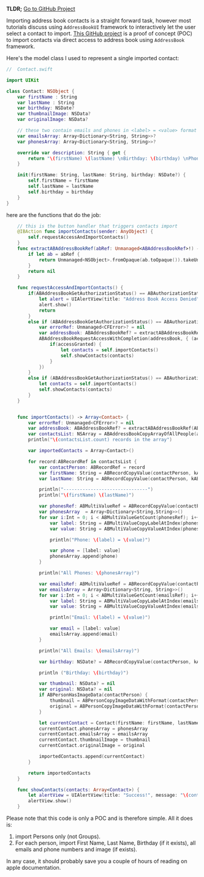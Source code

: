 <!--
.. title: How To Import iOS Address Book
.. slug: how-to-import-ios-address-book
.. date: 2014-09-12 20:59:52 UTC+05:00
.. tags: Programming, iOS, AddressBook, Swift
.. link:
.. description:
.. type: text
-->

**TLDR;** [Go to GitHub Project](https://github.com/ishaq/ContactsImporter)

Importing address book contacts is a straight forward task, however most tutorials discuss using `AddressBookUI` framework to interactively let the user select a contact to import. [This GitHub project](https://github.com/ishaq/ContactsImporter) is a proof of concept (POC) to import contacts via direct access to address book using `AddressBook` framework.

Here's the model class I used to represent a single imported contact:

```swift
//  Contact.swift

import UIKit

class Contact: NSObject {
    var firstName : String
    var lastName : String
    var birthday: NSDate?
    var thumbnailImage: NSData?
    var originalImage: NSData?

    // these two contain emails and phones in <label> = <value> format
    var emailsArray: Array<Dictionary<String, String>>?
    var phonesArray: Array<Dictionary<String, String>>?

    override var description: String { get {
        return "\(firstName) \(lastName) \nBirthday: \(birthday) \nPhones: \(phonesArray) \nEmails: \(emailsArray)\n\n"}
    }

    init(firstName: String, lastName: String, birthday: NSDate?) {
        self.firstName = firstName
        self.lastName = lastName
        self.birthday = birthday
    }
}
```

here are the functions that do the job:

```swift
    // this is the button handler that triggers contacts import
    @IBAction func importContacts(sender: AnyObject) {
        self.requestAccessAndImportContacts()
    }
    func extractABAddressBookRef(abRef: Unmanaged<ABAddressBookRef>!) -> ABAddressBookRef? {
        if let ab = abRef {
            return Unmanaged<NSObject>.fromOpaque(ab.toOpaque()).takeUnretainedValue()
        }
        return nil
    }

    func requestAccessAndImportContacts() {
        if(ABAddressBookGetAuthorizationStatus() == ABAuthorizationStatus.Denied || ABAddressBookGetAuthorizationStatus() == ABAuthorizationStatus.Restricted) {
            let alert = UIAlertView(title: "Address Book Access Denied", message: "Please grant us access to your Address Book in Settings -> Privacy -> Contacts", delegate: nil, cancelButtonTitle: "OK")
            alert.show()
            return
        }
        else if (ABAddressBookGetAuthorizationStatus() == ABAuthorizationStatus.NotDetermined) {
            var errorRef: Unmanaged<CFError>? = nil
            var addressBook: ABAddressBookRef? = extractABAddressBookRef(ABAddressBookCreateWithOptions(nil, &errorRef))
            ABAddressBookRequestAccessWithCompletion(addressBook, { (accessGranted: Bool, error: CFError!) -> Void in
                if(accessGranted) {
                    let contacts = self.importContacts()
                    self.showContacts(contacts)
                }
            })
        }
        else if (ABAddressBookGetAuthorizationStatus() == ABAuthorizationStatus.Authorized) {
            let contacts = self.importContacts()
            self.showContacts(contacts)
        }
    }


    func importContacts() -> Array<Contact> {
        var errorRef: Unmanaged<CFError>? = nil
        var addressBook: ABAddressBookRef? = extractABAddressBookRef(ABAddressBookCreateWithOptions(nil, &errorRef))
        var contactsList: NSArray = ABAddressBookCopyArrayOfAllPeople(addressBook).takeRetainedValue()
        println("\(contactsList.count) records in the array")

        var importedContacts = Array<Contact>()

        for record:ABRecordRef in contactsList {
            var contactPerson: ABRecordRef = record
            var firstName: String = ABRecordCopyValue(contactPerson, kABPersonFirstNameProperty).takeRetainedValue() as NSString
            var lastName: String = ABRecordCopyValue(contactPerson, kABPersonLastNameProperty).takeRetainedValue() as NSString

            println("-------------------------------")
            println("\(firstName) \(lastName)")

            var phonesRef: ABMultiValueRef = ABRecordCopyValue(contactPerson, kABPersonPhoneProperty).takeRetainedValue() as ABMultiValueRef
            var phonesArray  = Array<Dictionary<String,String>>()
            for var i:Int = 0; i < ABMultiValueGetCount(phonesRef); i++ {
                var label: String = ABMultiValueCopyLabelAtIndex(phonesRef, i).takeRetainedValue() as NSString
                var value: String = ABMultiValueCopyValueAtIndex(phonesRef, i).takeRetainedValue() as NSString

                println("Phone: \(label) = \(value)")

                var phone = [label: value]
                phonesArray.append(phone)
            }

            println("All Phones: \(phonesArray)")

            var emailsRef: ABMultiValueRef = ABRecordCopyValue(contactPerson, kABPersonEmailProperty).takeRetainedValue() as ABMultiValueRef
            var emailsArray = Array<Dictionary<String, String>>()
            for var i:Int = 0; i < ABMultiValueGetCount(emailsRef); i++ {
                var label: String = ABMultiValueCopyLabelAtIndex(emailsRef, i).takeRetainedValue() as NSString
                var value: String = ABMultiValueCopyValueAtIndex(emailsRef, i).takeRetainedValue() as NSString

                println("Email: \(label) = \(value)")

                var email = [label: value]
                emailsArray.append(email)
            }

            println("All Emails: \(emailsArray)")

            var birthday: NSDate? = ABRecordCopyValue(contactPerson, kABPersonBirthdayProperty).takeRetainedValue() as? NSDate

            println ("Birthday: \(birthday)")

            var thumbnail: NSData? = nil
            var original: NSData? = nil
            if ABPersonHasImageData(contactPerson) {
                thumbnail = ABPersonCopyImageDataWithFormat(contactPerson, kABPersonImageFormatThumbnail).takeRetainedValue() as NSData
                original = ABPersonCopyImageDataWithFormat(contactPerson, kABPersonImageFormatOriginalSize).takeRetainedValue() as NSData
            }

            let currentContact = Contact(firstName: firstName, lastName: lastName, birthday: birthday)
            currentContact.phonesArray = phonesArray
            currentContact.emailsArray = emailsArray
            currentContact.thumbnailImage = thumbnail
            currentContact.originalImage = original

            importedContacts.append(currentContact)
        }

        return importedContacts
    }

    func showContacts(contacts: Array<Contact>) {
        let alertView = UIAlertView(title: "Success!", message: "\(contacts.count) contacts imported successfully", delegate: nil, cancelButtonTitle: "OK")
        alertView.show()
    }
```

Please note that this code is only a POC and is therefore simple. All it does is:

1. import Persons only (not Groups).
2. For each person, import First Name, Last Name, Birthday (if it exists), all emails and phone numbers and image (if exists).

In any case, it should probably save you a couple of hours of reading on apple documentation.
